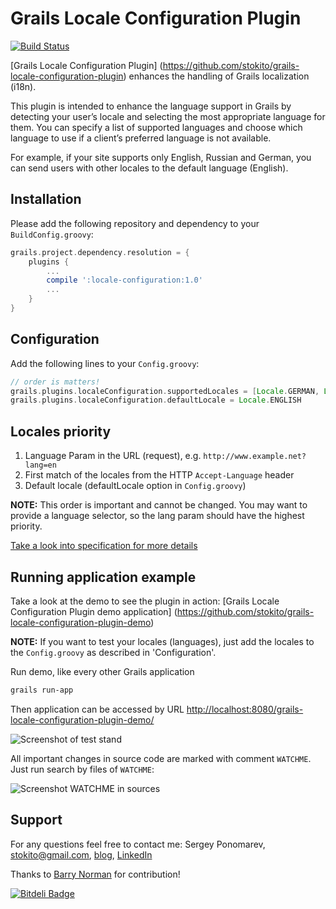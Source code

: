 # Grails Locale Configuration Plugin
[![Build Status](https://travis-ci.org/stokito/grails-locale-configuration-plugin.png?branch=master)](https://travis-ci.org/stokito/grails-locale-configuration-plugin)

[Grails Locale Configuration Plugin] (https://github.com/stokito/grails-locale-configuration-plugin) enhances the handling of Grails localization (i18n).

This plugin is intended to enhance the language support in Grails by detecting your user’s locale and selecting the most appropriate language for them.
You can specify a list of supported languages and choose which language to use if a client’s preferred language is not available.

For example, if your site supports only English, Russian and German, you can send users with other locales to the default language (English).

## Installation
Please add the following repository and dependency to your `BuildConfig.groovy`:
```groovy
grails.project.dependency.resolution = {
    plugins {
        ...
        compile ':locale-configuration:1.0'
        ...
    }
}
```

## Configuration
Add the following lines to your `Config.groovy`:
```groovy
// order is matters!
grails.plugins.localeConfiguration.supportedLocales = [Locale.GERMAN, Locale.ENGLISH]
grails.plugins.localeConfiguration.defaultLocale = Locale.ENGLISH
```

## Locales priority
1. Language Param in the URL (request), e.g. `http://www.example.net?lang=en`
2. First match of the locales from the HTTP `Accept-Language` header
3. Default locale (defaultLocale option in `Config.groovy`)

**NOTE:** This order is important and cannot be changed. You may want to provide a language selector, so the lang param should have the highest priority.

[Take a look into specification for more details](/test/unit/name/stokito/SmartConfigLocaleResolverSpec.groovy)

## Running application example
Take a look at the demo to see the plugin in action: [Grails Locale Configuration Plugin demo application] (https://github.com/stokito/grails-locale-configuration-plugin-demo)

**NOTE:** If you want to test your locales (languages), just add the locales to the `Config.groovy` as described in 'Configuration'.

Run demo, like every other Grails application
```sh
grails run-app
```

Then application can be accessed by URL [http://localhost:8080/grails-locale-configuration-plugin-demo/](http://localhost:8080/grails-locale-configuration-plugin-demo/)

![Screenshot of test stand](/screenshot.png "Screenshot of test stand")

All important changes in source code are marked with comment `WATCHME`. Just run search by files of `WATCHME`:

![Screenshot WATCHME in sources](/screenshot_watchme_in_sources.png "Screenshot WATCHME in sources")


## Support
For any questions feel free to contact me: 
Sergey Ponomarev, stokito@gmail.com, [blog](http://stokito.wordpress.com/), [LinkedIn](https://linkedin.com/in/stokito)

Thanks to [Barry Norman](https://github.com/jigsawIV) for contribution!


[![Bitdeli Badge](https://d2weczhvl823v0.cloudfront.net/stokito/grails-locale-configuration-plugin/trend.png)](https://bitdeli.com/free "Bitdeli Badge")

